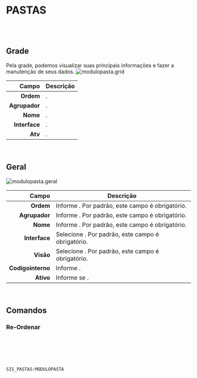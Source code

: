 # PASTAS
<br>
<br>

## Grade
Pela grade, podemos visualizar suas principais informações e fazer a manutenção de seus dados.
![modulopasta.grid](https://raw.githubusercontent.com/netforcews/docs-siscom/master/geral/imagens/modulopasta.grid.png)

Campo | Descrição
--:|---
**Ordem** | .
**Agrupador** | .
**Nome** | .
**Interface** | .
**Atv** | .
<br>

## Geral
![modulopasta.geral](https://raw.githubusercontent.com/netforcews/docs-siscom/master/geral/imagens/modulopasta.geral.png)

Campo | Descrição
--:|---
**Ordem** | Informe . Por padrão, este campo é obrigatório.
**Agrupador** | Informe . Por padrão, este campo é obrigatório.
**Nome** | Informe . Por padrão, este campo é obrigatório.
**Interface** | Selecione . Por padrão, este campo é obrigatório.
**Visão** | Selecione . Por padrão, este campo é obrigatório.
**Codigointerno** | Informe .
**Ativo** | Informe se .
<br>

## Comandos
### Re-Ordenar
<br>
<br>
<br>
<br>

```SIS_PASTAS:MODULOPASTA```

